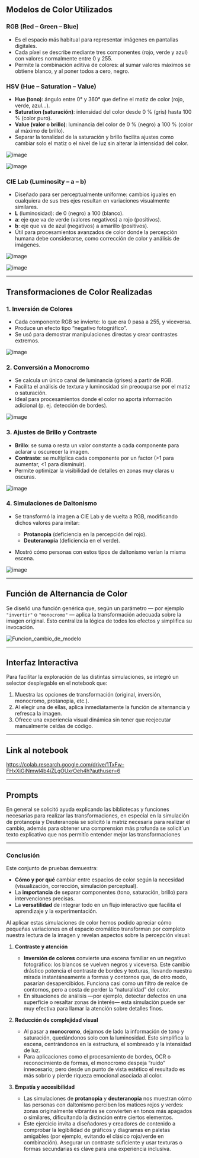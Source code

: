 ## Modelos de Color Utilizados

### RGB (Red – Green – Blue)

* Es el espacio más habitual para representar imágenes en pantallas digitales.
* Cada píxel se describe mediante tres componentes (rojo, verde y azul) con valores normalmente entre 0 y 255.
* Permite la combinación aditiva de colores: al sumar valores máximos se obtiene blanco, y al poner todos a cero, negro.

### HSV (Hue – Saturation – Value)

* **Hue (tono)**: ángulo entre 0° y 360° que define el matiz de color (rojo, verde, azul…).
* **Saturation (saturación)**: intensidad del color desde 0 % (gris) hasta 100 % (color puro).
* **Value (valor o brillo)**: luminancia del color de 0 % (negro) a 100 % (color al máximo de brillo).
* Separar la tonalidad de la saturación y brillo facilita ajustes como cambiar solo el matiz o el nivel de luz sin alterar la intensidad del color.

![image](https://github.com/user-attachments/assets/1b30242e-fcb9-478c-b3f6-a91cf3d72275)

![image](https://github.com/user-attachments/assets/a3a3c3e4-0163-4f83-b3fb-3e8aa6690c11)


### CIE Lab (Luminosity – a – b)

* Diseñado para ser perceptualmente uniforme: cambios iguales en cualquiera de sus tres ejes resultan en variaciones visualmente similares.
* **L** (luminosidad): de 0 (negro) a 100 (blanco).
* **a**: eje que va de verde (valores negativos) a rojo (positivos).
* **b**: eje que va de azul (negativos) a amarillo (positivos).
* Útil para procesamientos avanzados de color donde la percepción humana debe considerarse, como corrección de color y análisis de imágenes.

![image](https://github.com/user-attachments/assets/f811ff9a-b385-44d8-b1f6-6e66540e0fdf)

![image](https://github.com/user-attachments/assets/b61ce910-b695-4438-a8f0-09199cfa29be)

---

## Transformaciones de Color Realizadas

### 1. Inversión de Colores

* Cada componente RGB se invierte: lo que era 0 pasa a 255, y viceversa.
* Produce un efecto tipo “negativo fotográfico”.
* Se usó para demostrar manipulaciones directas y crear contrastes extremos.

![image](https://github.com/user-attachments/assets/49404bda-f01a-4957-97d4-6711c894ffd9)


### 2. Conversión a Monocromo

* Se calcula un único canal de luminancia (grises) a partir de RGB.
* Facilita el análisis de textura y luminosidad sin preocuparse por el matiz o saturación.
* Ideal para procesamientos donde el color no aporta información adicional (p. ej. detección de bordes).

![image](https://github.com/user-attachments/assets/f98451b5-73f2-4775-98dd-0601630e914f)


### 3. Ajustes de Brillo y Contraste

* **Brillo**: se suma o resta un valor constante a cada componente para aclarar u oscurecer la imagen.
* **Contraste**: se multiplica cada componente por un factor (>1 para aumentar, <1 para disminuir).
* Permite optimizar la visibilidad de detalles en zonas muy claras u oscuras.

![image](https://github.com/user-attachments/assets/635bb713-589f-4d40-943b-88a2aab02d9b)


### 4. Simulaciones de Daltonismo

* Se transformó la imagen a CIE Lab y de vuelta a RGB, modificando dichos valores para imitar:

  * **Protanopia** (deficiencia en la percepción del rojo).
  * **Deuteranopia** (deficiencia en el verde).
* Mostró cómo personas con estos tipos de daltonismo verían la misma escena.

![image](https://github.com/user-attachments/assets/6dbf5fc9-66b8-40a2-8dd0-ddae789c2b64)


---

## Función de Alternancia de Color

Se diseñó una función genérica que, según un parámetro — por ejemplo `"invertir"` o `"monocromo"` — aplica la transformación adecuada sobre la imagen original. Esto centraliza la lógica de todos los efectos y simplifica su invocación.

![Funcion_cambio_de_modelo](https://github.com/user-attachments/assets/d82c54fa-26dd-49b1-ae30-0d8a5f54c033)

---

## Interfaz Interactiva

Para facilitar la exploración de las distintas simulaciones, se integró un selector desplegable en el notebook que:

1. Muestra las opciones de transformación (original, inversión, monocromo, protanopia, etc.).
2. Al elegir una de ellas, aplica inmediatamente la función de alternancia y refresca la imagen.
3. Ofrece una experiencia visual dinámica sin tener que reejecutar manualmente celdas de código.

---

## Link al notebook

https://colab.research.google.com/drive/1TxFw-FHxXiGiNmwI4b4iZLgOUxrOeh4h?authuser=6

---

## Prompts

En general se solicitó ayuda explicando las bibliotecas y funciones necesarias para realizar las transformaciones, en especial en la simulación de protanopia y Deuteranopia se solicitó la matriz necesaria para realizar el cambio, además para obtener una comprension más profunda se solicit´un texto explicativo que nos permitío entender mejor las transformaciones

---
### Conclusión

Este conjunto de pruebas demuestra:

* **Cómo y por qué** cambiar entre espacios de color según la necesidad (visualización, corrección, simulación perceptual).
* La **importancia** de separar componentes (tono, saturación, brillo) para intervenciones precisas.
* La **versatilidad** de integrar todo en un flujo interactivo que facilita el aprendizaje y la experimentación.

Al aplicar estas simulaciones de color hemos podido apreciar cómo pequeñas variaciones en el espacio cromático transforman por completo nuestra lectura de la imagen y revelan aspectos sobre la percepción visual:

1. **Contraste y atención**

   * **Inversión de colores** convierte una escena familiar en un negativo fotográfico: los blancos se vuelven negros y viceversa. Este cambio drástico potencia el contraste de bordes y texturas, llevando nuestra mirada instantáneamente a formas y contornos que, de otro modo, pasarían desapercibidos. Funciona casi como un filtro de realce de contornos, pero a costa de perder la “naturalidad” del color.
   * En situaciones de análisis —por ejemplo, detectar defectos en una superficie o resaltar zonas de interés— esta simulación puede ser muy efectiva para llamar la atención sobre detalles finos.

2. **Reducción de complejidad visual**

   * Al pasar a **monocromo**, dejamos de lado la información de tono y saturación, quedándonos solo con la luminosidad. Esto simplifica la escena, centrándonos en la estructura, el sombreado y la intensidad de luz.
   * Para aplicaciones como el procesamiento de bordes, OCR o reconocimiento de formas, el monocromo despeja “ruido” innecesario; pero desde un punto de vista estético el resultado es más sobrio y pierde riqueza emocional asociada al color.

3. **Empatía y accesibilidad**

   * Las simulaciones de **protanopia** y **deuteranopia** nos muestran cómo las personas con daltonismo perciben los matices rojos y verdes: zonas originalmente vibrantes se convierten en tonos más apagados o similares, dificultando la distinción entre ciertos elementos.
   * Este ejercicio invita a diseñadores y creadores de contenido a comprobar la legibilidad de gráficos y diagramas en paletas amigables (por ejemplo, evitando el clásico rojo/verde en combinación). Asegurar un contraste suficiente y usar texturas o formas secundarias es clave para una experiencia inclusiva.


